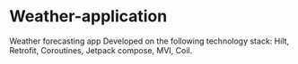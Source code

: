 # Weather-application
Weather forecasting app
Developed on the following technology stack:
Hilt, Retrofit, Coroutines, Jetpack compose, MVI, Coil.
